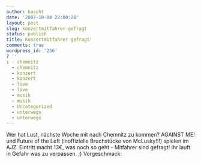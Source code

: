 ```yaml
---
author: bascht
date: '2007-10-04 22:00:28'
layout: post
slug: konzertmitfahrer-gefragt
status: publish
title: Konzertmitfahrer gefragt!
comments: true
wordpress_id: '256'
? ''
: - chemnitz
  - chemnitz
  - konzert
  - konzert
  - live
  - live
  - musik
  - musik
  - Uncategorized
  - unterwegs
  - unterwegs
---
```


Wer hat Lust, nächste Woche mit nach Chemnitz zu kommen? AGAINST
ME! und Future of the Left (inoffizielle Bruchstücke von
McLusky!!!) spielen im AJZ. Eintritt macht 13€, was noch so geht -
Mitfahrer sind gefragt! Ihr lauft in Gefahr was zu verpassen. ;)
Vorgeschmack:







